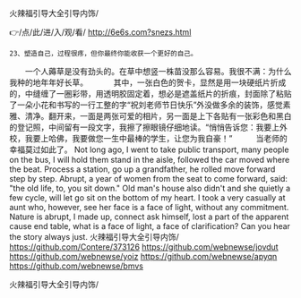
火辣福引导大全引导内饰/




👉/点/此/进/入/观/看/ http://6e6s.com?snezs.html




	23、塑造自己，过程很疼，但你最终你能收获一个更好的自己。
　　一个人薅草是没有劲头的。在草中想竖一株苗没那么容易。我很不满：为什么我种的地年年好长草。
　　　其中，一张白色的贺卡，显然是用一块硬纸片折成的，中缝缠了一圈彩带，用透明胶固定着，想必是遮盖纸片的折痕，封面除了粘贴了一朵小花和书写的一行工整的字“祝刘老师节日快乐”外没做多余的装饰，感觉素雅、清净。翻开来，一面是两张可爱的相片，另一面是上下各贴有一张彩色和黑白的登记照，中间留有一段文字，我擦了擦眼镜仔细地读。“悄悄告诉您：我要上外校，我要上哈佛，我要做您一生中最棒的学生，让您为我自豪！”　　　当老师的幸福莫过如此了。
Not long ago, I went to take public transport, many people on the bus, I will hold them stand in the aisle, followed the car moved where the beat.
Process a station, go up a grandfather, he rolled move forward step by step.
Abrupt, a year of women from the seat to come forward, said: "the old life, to, you sit down."
Old man's house also didn't and she quietly a few cycle, will let go sit on the bottom of my heart.
I took a very casually at aunt who, however, see her face is a face of light, without any commitment.
Nature is abrupt, I made up, connect ask himself, lost a part of the apparent cause end table, what is a face of light, a face of clarification?
Can you hear the story always just.
火辣福引导大全引导内饰/ https://github.com/Contere/373126
https://github.com/webnewse/jovdut
https://github.com/webnewse/yoiz
https://github.com/webnewse/apyqn
https://github.com/webnewse/bmvs





火辣福引导大全引导内饰/
